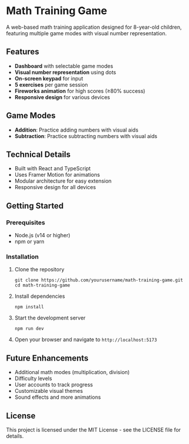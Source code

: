 # Math Training Game

A web-based math training application designed for 8-year-old children, featuring multiple game modes with visual number representation.

## Features

- **Dashboard** with selectable game modes
- **Visual number representation** using dots
- **On-screen keypad** for input
- **5 exercises** per game session
- **Fireworks animation** for high scores (≥80% success)
- **Responsive design** for various devices

## Game Modes

- **Addition**: Practice adding numbers with visual aids
- **Subtraction**: Practice subtracting numbers with visual aids

## Technical Details

- Built with React and TypeScript
- Uses Framer Motion for animations
- Modular architecture for easy extension
- Responsive design for all devices

## Getting Started

### Prerequisites

- Node.js (v14 or higher)
- npm or yarn

### Installation

1. Clone the repository

   ```
   git clone https://github.com/yourusername/math-training-game.git
   cd math-training-game
   ```

2. Install dependencies

   ```
   npm install
   ```

3. Start the development server

   ```
   npm run dev
   ```

4. Open your browser and navigate to `http://localhost:5173`

## Future Enhancements

- Additional math modes (multiplication, division)
- Difficulty levels
- User accounts to track progress
- Customizable visual themes
- Sound effects and more animations

## License

This project is licensed under the MIT License - see the LICENSE file for details.

